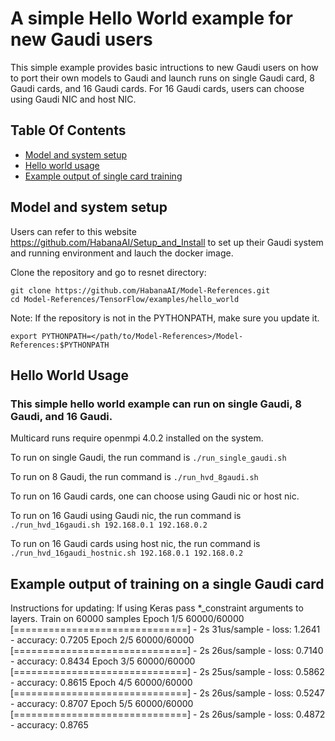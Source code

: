 # A simple Hello World example for new Gaudi users

This simple example provides basic intructions to new Gaudi users on how to port their own models to Gaudi and launch runs on single Gaudi card, 8 Gaudi cards, and 16 Gaudi cards. For 16 Gaudi cards, users can choose using Gaudi NIC and host NIC.

## Table Of Contents
* [Model and system setup](#model-system-setup)
* [Hello world usage](#hello-world-usage)
* [Example output of single card training](#example-output-of-single-card-training)

## Model and system setup

Users can refer to this website https://github.com/HabanaAI/Setup_and_Install to set up their Gaudi system and running environment and lauch the docker image.

Clone the repository and go to resnet directory:
```
git clone https://github.com/HabanaAI/Model-References.git
cd Model-References/TensorFlow/examples/hello_world
```

Note: If the repository is not in the PYTHONPATH, make sure you update it.
```
export PYTHONPATH=</path/to/Model-References>/Model-References:$PYTHONPATH
```

## Hello World Usage
### This simple hello world example can run on single Gaudi, 8 Gaudi, and 16 Gaudi.

Multicard runs require openmpi 4.0.2 installed on the system.

To run on single Gaudi, the run command is `./run_single_gaudi.sh`

To run on 8 Gaudi, the run command is `./run_hvd_8gaudi.sh`

To run on 16 Gaudi cards, one can choose using Gaudi nic or host nic.

To run on 16 Gaudi using Gaudi nic, the run command is `./run_hvd_16gaudi.sh 192.168.0.1 192.168.0.2`

To run on 16 Gaudi cards using host nic, the run command is `./run_hvd_16gaudi_hostnic.sh 192.168.0.1 192.168.0.2`

## Example output of training on a single Gaudi card

Instructions for updating:
If using Keras pass *_constraint arguments to layers.
Train on 60000 samples
Epoch 1/5
60000/60000 [==============================] - 2s 31us/sample - loss: 1.2641 - accuracy: 0.7205
Epoch 2/5
60000/60000 [==============================] - 2s 26us/sample - loss: 0.7140 - accuracy: 0.8434
Epoch 3/5
60000/60000 [==============================] - 2s 25us/sample - loss: 0.5862 - accuracy: 0.8615
Epoch 4/5
60000/60000 [==============================] - 2s 26us/sample - loss: 0.5247 - accuracy: 0.8707
Epoch 5/5
60000/60000 [==============================] - 2s 26us/sample - loss: 0.4872 - accuracy: 0.8765
